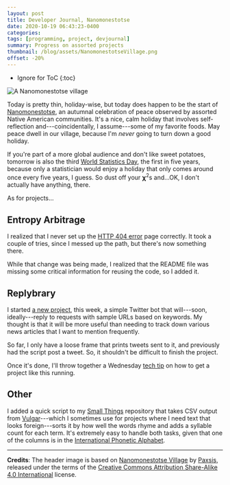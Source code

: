 ```yaml
---
layout: post
title: Developer Journal, Nanomonestotse
date: 2020-10-19 06:43:23-0400
categories:
tags: [programming, project, devjournal]
summary: Progress on assorted projects
thumbnail: /blog/assets/NanomonestotseVillage.png
offset: -20%
---
```


* Ignore for ToC
{:toc}

![A Nanomonestotse village](/blog/assets/NanomonestotseVillage.png "A Nanomonestotse Village")

Today is pretty thin, holiday-wise, but today does happen to be the start of [Nanomonestotse](https://en.wikipedia.org/wiki/Nanomonestotse), an autumnal celebration of peace observed by assorted Native American communities.  It's a nice, calm holiday that involves self-reflection and---coincidentally, I assume---some of my favorite foods.  May peace dwell in our village, because I'm *never* going to turn down a good holiday.

If you're part of a more global audience and don't like sweet potatoes, tomorrow is also the third [World Statistics Day](https://en.wikipedia.org/wiki/World_Statistics_Day), the first in five years, because only a statistician would enjoy a holiday that only comes around once every five years, I guess.  So dust off your &#x1D6D8;<sup>2</sup>s and...OK, I don't actually have anything, there.

As for projects...

## Entropy Arbitrage

I realized that I never set up the [HTTP 404 error](https://en.wikipedia.org/wiki/HTTP_404) page correctly.  It took a couple of tries, since I messed up the path, but there's now something there.

While that change was being made, I realized that the README file was missing some critical information for reusing the code, so I added it.

## Replybrary

I started [a new project](https://github.com/jcolag/library-twtterbot), this week, a simple Twitter bot that will---soon, ideally---reply to requests with sample URLs based on keywords.  My thought is that it will be more useful than needing to track down various news articles that I want to mention frequently.

So far, I only have a loose frame that prints tweets sent to it, and previously had the script post a tweet.  So, it shouldn't be difficult to finish the project.

Once it's done, I'll throw together a Wednesday [tech tip](/blog/tag/techtips) on how to get a project like this running.

## Other

I added a quick script to my [Small Things](https://github.com/jcolag/SmallThings) repository that takes CSV output from [Vulgar](https://www.vulgarlang.com/)---which I sometimes use for projects where I need text that looks foreign---sorts it by how well the words rhyme and adds a syllable count for each term.  It's extremely easy to handle both tasks, given that one of the columns is in the [International Phonetic Alphabet](https://en.wikipedia.org/wiki/International_Phonetic_Alphabet).

* * *

**Credits**:  The header image is based on [Nanomonestotse Village](https://commons.wikimedia.org/wiki/File:NanomonestotseVillage.jpg) by [Paxsis](https://commons.wikimedia.org/w/index.php?title=User:Paxsis&action=edit&redlink=1), released under the terms of the [Creative Commons Attribution Share-Alike 4.0 International](https://creativecommons.org/licenses/by-sa/4.0/deed.en) license.
